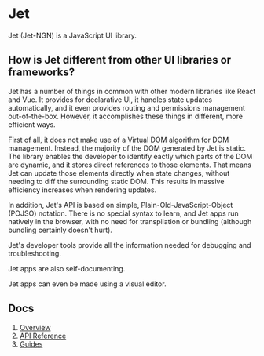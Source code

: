 # Jet
Jet (Jet-NGN) is a JavaScript UI library.

## How is Jet different from other UI libraries or frameworks?
Jet has a number of things in common with other modern libraries like React and Vue. It provides for declarative UI, it handles state updates automatically, and it even provides routing and permissions management out-of-the-box. However, it accomplishes these things in different, more efficient ways.

First of all, it does not make use of a Virtual DOM algorithm for DOM management. Instead, the majority of the DOM generated by Jet is static. The library enables the developer to identify eactly which parts of the DOM are dynamic, and it stores direct references to those elements. That means Jet can update those elements directly when state changes, without needing to diff the surrounding static DOM. This results in massive efficiency increases when rendering updates.

In addition, Jet's API is based on simple, Plain-Old-JavaScript-Object (POJSO) notation. There is no special syntax to learn, and Jet apps run natively in the browser, with no need for transpilation or bundling (although bundling certainly doesn't hurt).

Jet's developer tools provide all the information needed for debugging and troubleshooting.

Jet apps are also self-documenting.

Jet apps can even be made using a visual editor.



## Docs

1. [Overview]()
1. [API Reference]()
1. [Guides]()
